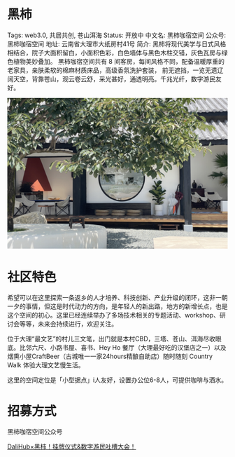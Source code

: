 # 黑柿

Tags: web3.0, 共居共创, 苍山洱海
Status: 开放中
中文名: 黑柿咖宿空间
公众号: 黑柿咖宿空间
地址: 云南省大理市大纸房村41号
简介: 黑柿将现代美学与日式⻛格相结合，院子大面积留白，小面积色彩，白色墙体与黑色木柱交错，灰色瓦房与绿色植物美妙叠加。
黑柿咖宿空间共有 8 间客房，每间⻛格不同，配备温暖厚重的老家具，亲肤柔软的棉麻材质床品，高级香氛洗护套装， 前无遮挡，一览无遗辽阔天空，背靠苍山，观云卷云舒，采光甚好，通透明亮。千兆光纤，数字游民友好。

![截屏2024-04-14 20.54.40.png](%E9%BB%91%E6%9F%BF%2033272a0eb47549f5ad4033535b80e792/%25E6%2588%25AA%25E5%25B1%258F2024-04-14_20.54.40.png)

# 社区特色

希望可以在这里探索一条返乡的人才培养、科技创新、产业升级的闭环，这非一朝一夕的事情，但这是时代动力的方向，是年轻人的新出路，地方的新增长点，也是这个空间的初心。这里已经连续举办了多场技术相关的专题活动、workshop、研讨会等等，未来会持续进行，欢迎关注。

位于大理“最文艺”的村儿三文笔，出门就是本村CBD，三塔、苍山、洱海尽收眼底。比邻六尺、小路书屋、喜书、Hey Ho 餐厅（大理最好吃的汉堡店之一）以及烟熏小屋CraftBeer（古城唯一一家24hours精酿自助店）随时随刻 Country Walk 体验大理文艺慢生活。

这里的空间定位是「小型据点」i人友好，设置办公位6-8人，可提供咖啡与酒水。

# 招募方式

黑柿咖宿空间公众号

[DaliHub×黑柿！挂牌仪式&数字游民吐槽大会！](https://www.notion.so/DaliHub-c4d0f21370174276b818a90f9f7f7102?pvs=21)